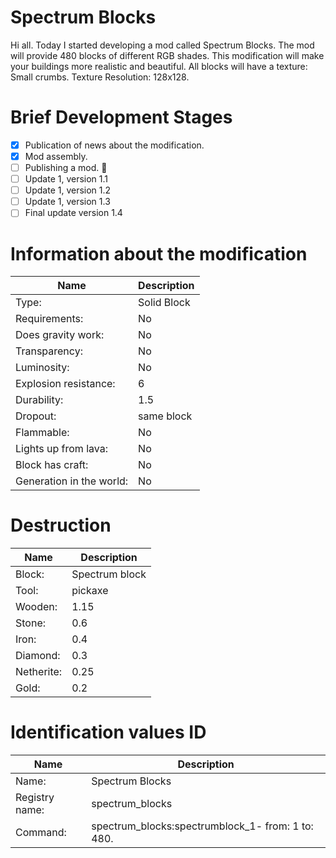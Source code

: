 # Spectrum Blocks

Hi all. Today I started developing a mod called Spectrum Blocks.
The mod will provide 480 blocks of different RGB shades.
This modification will make your buildings more realistic and beautiful.
All blocks will have a texture: Small crumbs.
Texture Resolution: 128x128.

# Brief Development Stages

- [x] Publication of news about the modification.
- [x] Mod assembly.
- [ ] Publishing a mod. :tada:
- [ ] Update 1, version 1.1
- [ ] Update 1, version 1.2
- [ ] Update 1, version 1.3
- [ ] Final update version 1.4

# Information about the modification

| Name | Description |
| --- | --- |
| Type: | Solid Block |
| Requirements: | No |
| Does gravity work: | No |
| Transparency: | No |
| Luminosity: | No |
| Explosion resistance: | 6 |
| Durability: | 1.5 |
| Dropout: | same block |
| Flammable: | No |
| Lights up from lava: | No |
| Block has craft: | No |
| Generation in the world: | No |

# Destruction

| Name | Description |
| --- | --- |
| Block: | Spectrum block |
| Tool: | pickaxe |
| Wooden: | 1.15 |
| Stone: | 0.6 |
| Iron: | 0.4 |
| Diamond: | 0.3 |
| Netherite: | 0.25 |
| Gold: | 0.2 |

# Identification values ID

| Name | Description |
| --- | --- |
| Name: | Spectrum Blocks |
| Registry name: | spectrum_blocks |
| Command: | spectrum_blocks:spectrumblock_1- from: 1 to: 480. |
